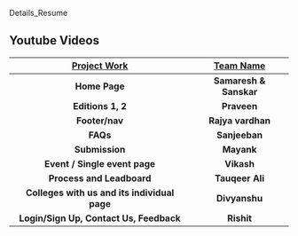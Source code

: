 Details_Resume

## Youtube Videos

   | [Project Work](https://github.com/sahaj169/envision-temp) | [Team Name](https://github.com/sahaj169/envision-temp) | 
| :------------------------------------------------------------------------------------------: | :------------------------------------------------------------------------------------------: | 
|                    **Home Page**                    |                        **Samaresh & Sanskar**                       | | 
|                    **Editions 1, 2**                    |                        **Praveen**                       |
|                    **Footer/nav**                    |                        **Rajya vardhan**                       |
|                    **FAQs**                    |                        **Sanjeeban**                       |
|                    **Submission**                    |                        **Mayank**                       |
|                    **Event / Single event page**                    |                        **Vikash**                       |
|                    **Process and Leadboard**                    |                        **Tauqeer Ali**                       |
|                    **Colleges with us and its individual page**                    |                        **Divyanshu**                       |
|                    **Login/Sign Up, Contact Us, Feedback**                    |                        **Rishit**                       |


